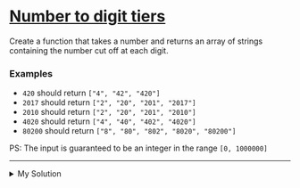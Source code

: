 # [Number to digit tiers](https://www.codewars.com/kata/586bca7fa44cfc833e00005c)

Create a function that takes a number and returns an array of strings containing the number cut off at each digit.

### Examples

- `420` should return `["4", "42", "420"]`
- `2017` should return `["2", "20", "201", "2017"]`
- `2010` should return `["2", "20", "201", "2010"]`
- `4020` should return `["4", "40", "402", "4020"]`
- `80200` should return `["8", "80", "802", "8020", "80200"]`

PS: The input is guaranteed to be an integer in the range `[0, 1000000]`

---

<details><summary>My Solution</summary>

```js
function createArrayOfTiers(num) {
  let output = []

  for (let i = 0; i < `${num}`.length; i++) {
    output.push(`${num}`.slice(0, i + 1))
  }

  return output
}
```

</details>
